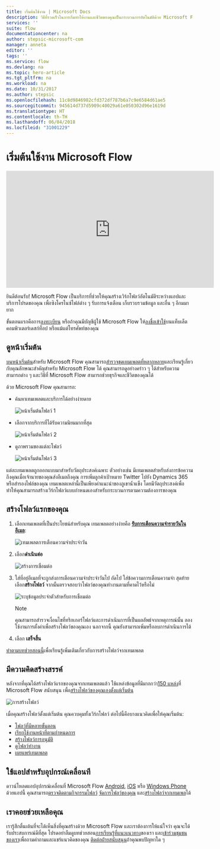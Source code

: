 ```yaml
---
title: เริ่มต้นใช้งาน | Microsoft Docs
description: วิธีที่รวดเร็วในการเริ่มทำให้งานและชีวิตของคุณเป็นกระบวนการอัตโนมัติด้วย Microsoft Flow
services: ''
suite: flow
documentationcenter: na
author: stepsic-microsoft-com
manager: anneta
editor: ''
tags: ''
ms.service: flow
ms.devlang: na
ms.topic: hero-article
ms.tgt_pltfrm: na
ms.workload: na
ms.date: 10/31/2017
ms.author: stepsic
ms.openlocfilehash: 11c8d9846982cfd372df787b6a7c9e6584d61ae5
ms.sourcegitcommit: 945614d737d5909c40029a61e050302d96e1619d
ms.translationtype: HT
ms.contentlocale: th-TH
ms.lasthandoff: 06/04/2018
ms.locfileid: "31001229"
---
```

# <a name="get-started-with-microsoft-flow"></a>เริ่มต้นใช้งาน Microsoft Flow #

<iframe width="560" height="315" src="https://www.youtube.com/embed/iMteXfAvDSE?list=PL8nfc9haGeb55I9wL9QnWyHp3ctU2_ThF" frameborder="0" allowfullscreen></iframe>

ยินดีต้อนรับ! Microsoft Flow เป็นบริการที่ช่วยให้คุณสร้างเวิร์กโฟลว์อัตโนมัติระหว่างแอปและบริการโปรดของคุณ เพื่อซิงโครไนซ์ไฟล์ต่าง ๆ รับการแจ้งเตือน เก็บรวบรวมข้อมูล และอื่น ๆ อีกมมายาก

ขั้นตอนแรกคือการ[ลงทะเบียน](sign-up-sign-in.md) หรือถ้าคุณมีบัญชีผู้ใช้ Microsoft Flow ให้[ลงชื่อเข้าใช้](https://flow.microsoft.com/signin)บนแท็บเล็ต คอมพิวเตอร์เดสก์ท็อป หรือแม้แต่โทรศัพท์ของคุณ

## <a name="check-out-the-start-page"></a>ดูหน้าเริ่มต้น ##

[บนหน้าเริ่มต้น](https://flow.microsoft.com)สำหรับ Microsoft Flow คุณสามารถ[สำรวจชุดเทมเพลตที่หลากหลาย](https://flow.microsoft.com/templates)และเรียนรู้เกี่ยวกับคุณลักษณะสำคัญสำหรับ Microsoft Flow ได้ คุณสามารถดูอย่างคร่าว ๆ ได้สำหรับความสามารถต่าง ๆ และวิธีที่ Microsoft Flow สามารถช่วยธุรกิจและชีวิตของคุณได้

ด้วย Microsoft Flow คุณสามารถ:

- ค้นหาเทมเพลตและบริการได้อย่างง่ายดาย

    ![หน้าเริ่มต้นโฟลว์ 1](./media/getting-started/flowhome1.png)

- เลือกจากบริการที่ได้รับความนิยมมากที่สุด

    ![หน้าเริ่มต้นโฟลว์ 2](./media/getting-started/flowhome2.png)

- ดูภาพรวมของแต่ละโฟลว์

    ![หน้าเริ่มต้นโฟลว์ 3](./media/getting-started/flowhome3.png)

แต่ละเทมเพลตถูกออกแบบมาสำหรับวัตถุประสงค์เฉพาะ ตัวอย่างเช่น มีเทมเพลตสำหรับส่งการข้อความถึงคุณเมื่อเจ้านายของคุณส่งอีเมลถึงคุณ การเพิ่มลูกค้าเป้าหมาย Twitter ไปยัง Dynamics 365 หรือสำรองไฟล์ของคุณ เทมเพลตเหล่านี้เป็นเพียงคำแนะนำของภูเขาน้ำแข็ง โดยมีวัตถุประสงค์เพื่อทำให้คุณสามารถสร้างเวิร์กโฟลว์แบบกำหนดเองสำหรับกระบวนการตามความต้องการของคุณ

## <a name="create-your-first-flow"></a>สร้างโฟลว์แรกของคุณ ##

1. เลือกเทมเพลตที่เป็นประโยชน์สำหรับคุณ เทมเพลตอย่างง่ายคือ [ **รับการเตือนความจำรายวันในอีเมล**](https://flow.microsoft.com/galleries/public/templates/45a3399aa29345308f08b6db0a9c85b9/):

    ![เทมเพลตการเตือนความจำประจำวัน](./media/getting-started/template-details.png)

1. เลือก**ดำเนินต่อ**

    ![สร้างการเชื่อมต่อ](./media/getting-started/create-connection.png)

1. ใส่ที่อยู่อีเมลที่จะถูกส่งการเตือนความจำประจำวันไป ถัดไป ใส่ข้อความการเตือนความจำ สุดท้าย เลือก**สร้างโฟลว์** จากนั้นตรวจสอบว่าโฟลว์ของคุณทำงานตามที่คาดไว้หรือไม่

    ![ระบุข้อมูลประจำตัวสำหรับการเชื่อมต่อ](./media/getting-started/configure-email-details.png)

    > [!NOTE]
    > คุณสามารถสำรวจเงื่อนไขที่ทริกเกอร์โฟลว์และการดำเนินการที่เป็นผลลัพธ์จากเหตุการณ์นั้น ลองใช้งานการตั้งค่าเพื่อสร้างโฟลว์ของคุณเอง นอกจากนี้ คุณยังสามารถเพิ่มหรือลบการดำเนินการได้

1. เลือก **เสร็จสิ้น**

[ทำตามบทช่วยสอนนี้](get-started-logic-template.md)เพื่อเรียนรู้เพิ่มเติมเกี่ยวกับการสร้างโฟลว์จากเทมเพลต

## <a name="get-creative"></a>มีความคิดสร้างสรรค์ ##

หลังจากที่คุณได้สร้างโฟลว์แรกของคุณจากเทมเพลตแล้ว ใช้แหล่งข้อมูลที่มีมากกว่า[150 แหล่ง](https://flow.microsoft.com/connectors/)ที่ Microsoft Flow สนับสนุน เพื่อ[สร้างโฟลว์ของคุณเองตั้งแต่เริ่มต้น](get-started-logic-flow.md)

![การสร้างโฟลว์](./media/getting-started/build-a-flow.png)

เมื่อคุณสร้างโฟลว์ตั้งแต่เริ่มต้น คุณควบคุมทั้งเวิร์กโฟลว์ ต่อไปนี้คือบางแนวคิดเพื่อให้คุณเริ่มต้น:

- [โฟลว์ที่มีหลายขั้นตอน](multi-step-logic-flow.md)
- [เรียกใช้งานหน้าที่ตามกำหนดการ](run-scheduled-tasks.md)
- [สร้างโฟลว์การอนุมัติ](wait-for-approvals.md)
- [ดูโฟลว์ทำงาน](see-a-flow-run.md)
- [เผยแพร่เทมเพลต](publish-a-template.md)

## <a name="use-the-mobile-app"></a>ใช้แอปสำหรับอุปกรณ์เคลื่อนที ##

ดาวน์โหลดแอปอุปกรณ์เคลื่อนที่ Microsoft Flow [Android](https://aka.ms/flowmobiledocsandroid), [iOS](https://aka.ms/flowmobiledocsios) หรือ [Windows Phone](https://aka.ms/flowmobilewindows) ด้วยแอปนี้ คุณสามารถ[ตรวจติดตามกิจกรรมโฟลว์](mobile-monitor-activity.md) [จัดการโฟลว์ของคุณ](mobile-manage-flows.md) และ[สร้างโฟลว์จากเทมเพล](mobile-create-flow.md)ได้

## <a name="were-here-to-help"></a>เราคอยช่วยเหลือคุณ ##

เรารู้สึกตื่นเต้นที่จะได้เห็นสิ่งที่คุณสร้างด้วย Microsoft Flow และเราต้องการให้แน่ใจว่า คุณจะได้รับประสบการณ์ดีที่สุด โปรดอย่าลืมดูบทช่วยสอน[การเรียนรู้ที่แนะแนวทาง](https://flow.microsoft.com/guided-learning/)ของเรา และ[เข้าร่วมชุมชนของเรา](http://go.microsoft.com/fwlink/?LinkID=787467)เพื่อถามคำถามและแชร์แนวคิดของคุณ [ติดต่อฝ่ายสนับสนุน](http://go.microsoft.com/fwlink/?LinkID=787479)ถ้าคุณพบปัญหาใด ๆ
